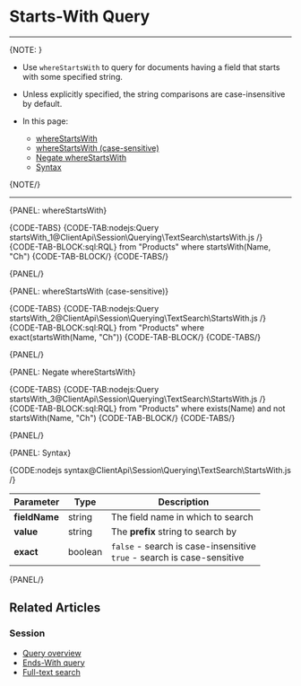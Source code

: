 ﻿# Starts-With Query

---

{NOTE: }

* Use `whereStartsWith` to query for documents having a field that starts with some specified string.

* Unless explicitly specified, the string comparisons are case-insensitive by default.

* In this page:
  * [whereStartsWith](../../../../client-api/session/querying/text-search/starts-with-search#wherestartswith)  
  * [whereStartsWith (case-sensitive)](../../../../client-api/session/querying/text-search/starts-with-search#wherestartswith-(case-sensitive))  
  * [Negate whereStartsWith](../../../../client-api/session/querying/text-search/starts-with-search#negate-wherestartswith)  
  * [Syntax](../../../../client-api/session/querying/text-search/starts-with-search#syntax)  

{NOTE/}

---

{PANEL: whereStartsWith}

{CODE-TABS}
{CODE-TAB:nodejs:Query startsWith_1@ClientApi\Session\Querying\TextSearch\startsWith.js /}
{CODE-TAB-BLOCK:sql:RQL}
from "Products"
where startsWith(Name, "Ch")
{CODE-TAB-BLOCK/}
{CODE-TABS/}

{PANEL/}

{PANEL: whereStartsWith (case-sensitive)}

{CODE-TABS}
{CODE-TAB:nodejs:Query startsWith_2@ClientApi\Session\Querying\TextSearch\StartsWith.js /}
{CODE-TAB-BLOCK:sql:RQL}
from "Products"
where exact(startsWith(Name, "Ch"))
{CODE-TAB-BLOCK/}
{CODE-TABS/}

{PANEL/}

{PANEL: Negate whereStartsWith}

{CODE-TABS}
{CODE-TAB:nodejs:Query startsWith_3@ClientApi\Session\Querying\TextSearch\StartsWith.js /}
{CODE-TAB-BLOCK:sql:RQL}
from "Products"
where exists(Name) and not startsWith(Name, "Ch")
{CODE-TAB-BLOCK/}
{CODE-TABS/}

{PANEL/}

{PANEL: Syntax}

{CODE:nodejs syntax@ClientApi\Session\Querying\TextSearch\StartsWith.js /}

| Parameter     | Type    | Description                                                               |
|---------------|---------|---------------------------------------------------------------------------|
| __fieldName__ | string  | The field name in which to search                                         |
| __value__     | string  | The __prefix__ string to search by                                        |
| __exact__     | boolean | `false` - search is case-insensitive<br>`true` - search is case-sensitive |


{PANEL/}

## Related Articles

### Session

- [Query overview](../../../../client-api/session/querying/how-to-query)
- [Ends-With query](../../../../client-api/session/querying/text-search/ends-with-query)
- [Full-text search](../../../../client-api/session/querying/text-search/full-text-search)


